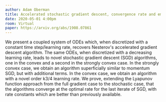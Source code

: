 ```yaml
---
author: Adam Oberman
title: Accelerated stochastic gradient descent, convergence rate and empirical results
date: 2020-05-01 4:00pm
room: Virtual
paper: https://arxiv.org/abs/1908.07861
---
```


We present a coupled system of ODEs which, when discretized with a constant time step/learning rate, recovers Nesterov's accelerated gradient descent algorithm. The same ODEs, when discretized with a decreasing learning rate, leads to novel stochastic gradient descent (SGD) algorithms, one in the convex and a second in the strongly convex case. In the strongly convex case, we obtain an algorithm superficially similar to momentum SGD, but with additional terms. In the convex case, we obtain an algorithm with a novel order k3/4 learning rate. We prove, extending the Lyapunov function approach from the full gradient case to the stochastic case, that the algorithms converge at the optimal rate for the last iterate of SGD, with rate constants which are better than previously available.
